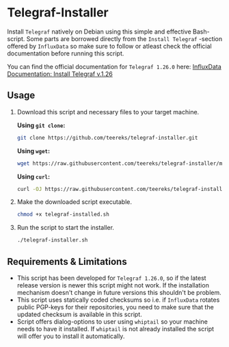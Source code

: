 
# Telegraf-Installer

Install `Telegraf` natively on Debian using this simple and effective Bash-script. Some parts are borrowed directly from the `Install Telegraf` -section offered by `InfluxData` so make sure to follow or atleast check the official documentation before running this script.

You can find the official documentation for `Telegraf 1.26.0` here: [InfluxData Documentation: Install Telegraf v.1.26](https://docs.influxdata.com/telegraf/v1.26/install/)


## Usage

1. Download this script and necessary files to your target machine.

    **Using `git clone`:**
    ```bash
    git clone https://github.com/teereks/telegraf-installer.git
    ```

    **Using `wget`:**
    ```bash
    wget https://raw.githubusercontent.com/teereks/telegraf-installer/main/telegraf-installer.sh
    ```

    **Using `curl`:**
    ```bash
    curl -OJ https://raw.githubusercontent.com/teereks/telegraf-installer/main/telegraf-installer.sh
    ``` 

2. Make the downloaded script executable.

    ```bash
    chmod +x telegraf-installed.sh
    ```

3. Run the script to start the installer.

    ```bash
    ./telegraf-installer.sh
    ```


## Requirements & Limitations

- This script has been developed for `Telegraf 1.26.0`, so if the latest release version is newer this script might not work. If the installation mechanism doesn't change in future versions this shouldn't be problem.
- This script uses statically coded checksums so i.e. if `InfluxData` rotates public PGP-keys for their repositories, you need to make sure that the updated checksum is available in this script.
- Script offers dialog-options to user using `whiptail` so your machine needs to have it installed. If `whiptail` is not already installed the script will offer you to install it automatically.
